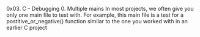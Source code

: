 0x03. C - Debugging
0. Multiple mains 
In most projects, we often give you only one main file to test with. For example, this main file is a test for a postitive_or_negative() function similar to the one you worked with in an earlier C project
